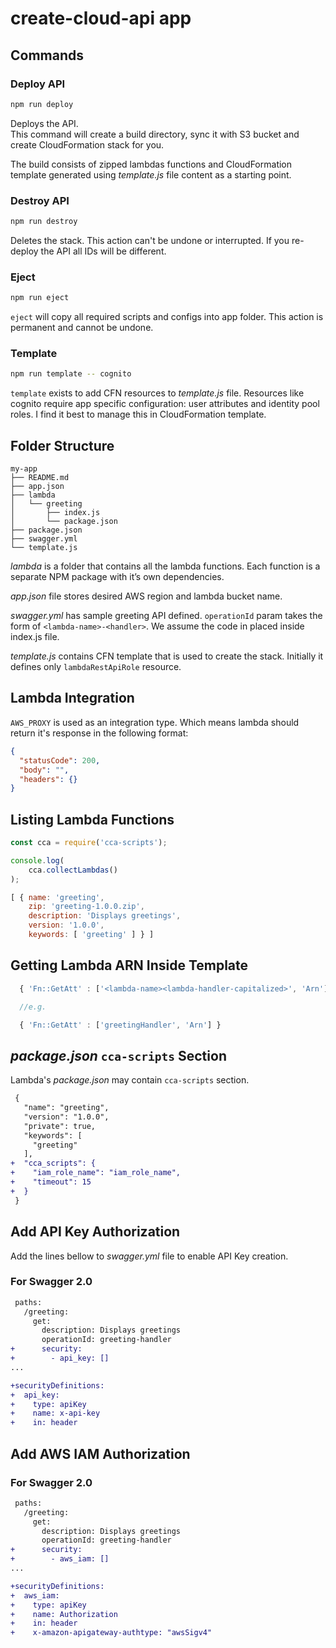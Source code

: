 # create-cloud-api app

## Commands

### Deploy API

```sh
npm run deploy
```

Deploys the API.<br>
This command will create a build directory, sync it with S3 bucket and create CloudFormation stack for you.

The build consists of zipped lambdas functions and CloudFormation template generated using *template.js* file content as a starting point.

### Destroy API

```sh
npm run destroy
```

Deletes the stack. This action can't be undone or interrupted. If you re-deploy the API all IDs will be different.

### Eject

```sh
npm run eject
```

`eject` will copy all required scripts and configs into app folder. This action is permanent and cannot be undone.

### Template

```sh
npm run template -- cognito
```

`template` exists to add CFN resources to *template.js* file. Resources like cognito require app specific configuration: user attributes and identity pool roles. I find it best to manage this in CloudFormation template.

## Folder Structure

```
my-app
├── README.md
├── app.json
├── lambda
│   └── greeting
│       ├── index.js
│       └── package.json
├── package.json
├── swagger.yml
└── template.js
```

*lambda* is a folder that contains all the lambda functions. Each function is a separate NPM package with it’s own dependencies.

*app.json* file stores desired AWS region and lambda bucket name.

*swagger.yml* has sample greeting API defined. `operationId` param takes the form of `<lambda-name>-<handler>`. We assume the code in placed inside index.js file.

*template.js* contains CFN template that is used to create the stack. Initially it defines only `lambdaRestApiRole` resource.

## Lambda Integration

`AWS_PROXY` is used as an integration type. Which means lambda should return it's response in the following format:

```json
{
  "statusCode": 200,
  "body": "",
  "headers": {}
}
```

## Listing Lambda Functions

```js
const cca = require('cca-scripts');

console.log(
	cca.collectLambdas()
);

[ { name: 'greeting',
    zip: 'greeting-1.0.0.zip',
    description: 'Displays greetings',
    version: '1.0.0',
    keywords: [ 'greeting' ] } ]
```

## Getting Lambda ARN Inside Template

```js
  { 'Fn::GetAtt' : ['<lambda-name><lambda-handler-capitalized>', 'Arn'] }

  //e.g.

  { 'Fn::GetAtt' : ['greetingHandler', 'Arn'] }
```

## *package.json* `cca-scripts` Section

Lambda's *package.json* may contain `cca-scripts` section.

```diff
 {
   "name": "greeting",
   "version": "1.0.0",
   "private": true,
   "keywords": [
     "greeting"
   ],
+  "cca_scripts": {
+    "iam_role_name": "iam_role_name",
+    "timeout": 15
+  }
 }

```

## Add API Key Authorization

Add the lines bellow to *swagger.yml* file to enable API Key creation.

### For Swagger 2.0

```diff
 paths:
   /greeting:
     get:
       description: Displays greetings
       operationId: greeting-handler
+      security:
+        - api_key: []
...

+securityDefinitions:
+  api_key:
+    type: apiKey
+    name: x-api-key
+    in: header
```

## Add AWS IAM Authorization

### For Swagger 2.0

```diff
 paths:
   /greeting:
     get:
       description: Displays greetings
       operationId: greeting-handler
+      security:
+        - aws_iam: []
...

+securityDefinitions:
+  aws_iam:
+    type: apiKey
+    name: Authorization
+    in: header
+    x-amazon-apigateway-authtype: "awsSigv4"
```
